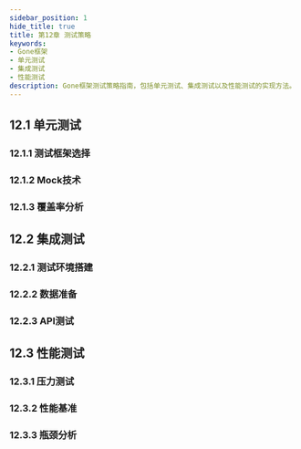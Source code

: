 ```yaml
---
sidebar_position: 1
hide_title: true
title: 第12章 测试策略
keywords:
- Gone框架
- 单元测试
- 集成测试
- 性能测试
description: Gone框架测试策略指南，包括单元测试、集成测试以及性能测试的实现方法。
---
```


## 12.1 单元测试

### 12.1.1 测试框架选择

### 12.1.2 Mock技术

### 12.1.3 覆盖率分析

## 12.2 集成测试

### 12.2.1 测试环境搭建

### 12.2.2 数据准备

### 12.2.3 API测试

## 12.3 性能测试

### 12.3.1 压力测试

### 12.3.2 性能基准

### 12.3.3 瓶颈分析